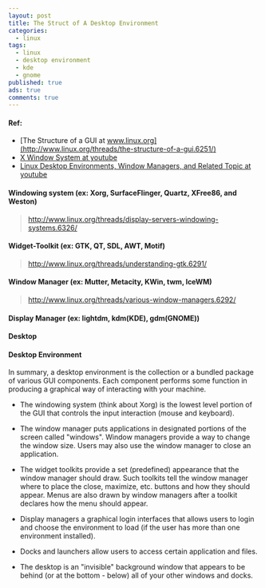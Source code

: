 ```yaml
---
layout: post
title: The Struct of A Desktop Environment
categories:
  - linux
tags:
  - linux
  - desktop environment
  - kde
  - gnome
published: true
ads: true
comments: true
---
```


#### Ref:
- [The Structure of a GUI at www.linux.org](http://www.linux.org/threads/the-structure-of-a-gui.6251/)<br>
- [X Window System at youtube](https://www.youtube.com/watch?v=Y2yVkkBpcw4&index=5&list=PLYNe5sJKU4bIFCGh5xzKBxeODUEdQiZ0Y)<br>
- [Linux Desktop Environments, Window Managers, and Related Topic at youtube](https://www.youtube.com/watch?v=DeO2J3DnZqU&index=1&list=PLYNe5sJKU4bIFCGh5xzKBxeODUEdQiZ0Y)<br>

#### Windowing system (ex: Xorg, SurfaceFlinger, Quartz, XFree86, and Weston)
> http://www.linux.org/threads/display-servers-windowing-systems.6326/

#### Widget-Toolkit (ex: GTK, QT, SDL, AWT, Motif)
> http://www.linux.org/threads/understanding-gtk.6291/

#### Window Manager (ex: Mutter, Metacity, KWin, twm, IceWM)
> http://www.linux.org/threads/various-window-managers.6292/

#### Display Manager (ex: lightdm, kdm(KDE), gdm(GNOME))

#### Desktop
#### Desktop Environment
In summary, a desktop environment is the collection or a bundled package of various GUI components. Each component performs some function in producing a graphical way of interacting with your machine.

- The windowing system (think about Xorg) is the lowest level portion of the GUI that controls the input interaction (mouse and keyboard).

- The window manager puts applications in designated portions of the screen called "windows". Window managers provide a way to change the window size. Users may also use the window manager to close an application.

- The widget toolkits provide a set (predefined) appearance that the window manager should draw. Such toolkits tell the window manager where to place the close, maximize, etc. buttons and how they should appear. Menus are also drawn by window managers after a toolkit declares how the menu should appear.

- Display managers a graphical login interfaces that allows users to login and choose the environment to load (if the user has more than one environment installed).

- Docks and launchers allow users to access certain application and files.

- The desktop is an "invisible" background window that appears to be behind (or at the bottom - below) all of your other windows and docks.

